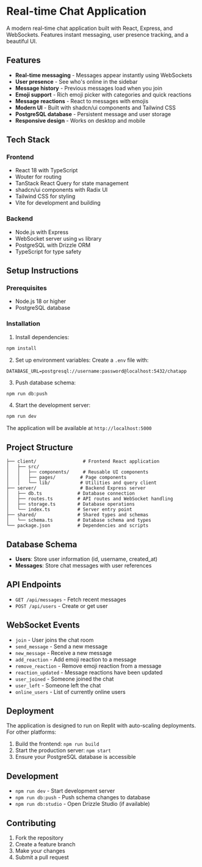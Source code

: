 # Real-time Chat Application

A modern real-time chat application built with React, Express, and WebSockets. Features instant messaging, user presence tracking, and a beautiful UI.

## Features

- **Real-time messaging** - Messages appear instantly using WebSockets
- **User presence** - See who's online in the sidebar
- **Message history** - Previous messages load when you join
- **Emoji support** - Rich emoji picker with categories and quick reactions
- **Message reactions** - React to messages with emojis
- **Modern UI** - Built with shadcn/ui components and Tailwind CSS
- **PostgreSQL database** - Persistent message and user storage
- **Responsive design** - Works on desktop and mobile

## Tech Stack

### Frontend
- React 18 with TypeScript
- Wouter for routing
- TanStack React Query for state management
- shadcn/ui components with Radix UI
- Tailwind CSS for styling
- Vite for development and building

### Backend
- Node.js with Express
- WebSocket server using `ws` library
- PostgreSQL with Drizzle ORM
- TypeScript for type safety

## Setup Instructions

### Prerequisites
- Node.js 18 or higher
- PostgreSQL database

### Installation

1. Install dependencies:
```bash
npm install
```

2. Set up environment variables:
Create a `.env` file with:
```env
DATABASE_URL=postgresql://username:password@localhost:5432/chatapp
```

3. Push database schema:
```bash
npm run db:push
```

4. Start the development server:
```bash
npm run dev
```

The application will be available at `http://localhost:5000`

## Project Structure

```
├── client/                 # Frontend React application
│   ├── src/
│   │   ├── components/     # Reusable UI components
│   │   ├── pages/         # Page components
│   │   └── lib/           # Utilities and query client
├── server/                # Backend Express server
│   ├── db.ts             # Database connection
│   ├── routes.ts         # API routes and WebSocket handling
│   ├── storage.ts        # Database operations
│   └── index.ts          # Server entry point
├── shared/               # Shared types and schemas
│   └── schema.ts         # Database schema and types
└── package.json          # Dependencies and scripts
```

## Database Schema

- **Users**: Store user information (id, username, created_at)
- **Messages**: Store chat messages with user references

## API Endpoints

- `GET /api/messages` - Fetch recent messages
- `POST /api/users` - Create or get user

## WebSocket Events

- `join` - User joins the chat room
- `send_message` - Send a new message
- `new_message` - Receive a new message
- `add_reaction` - Add emoji reaction to a message
- `remove_reaction` - Remove emoji reaction from a message
- `reaction_updated` - Message reactions have been updated
- `user_joined` - Someone joined the chat
- `user_left` - Someone left the chat
- `online_users` - List of currently online users

## Deployment

The application is designed to run on Replit with auto-scaling deployments. For other platforms:

1. Build the frontend: `npm run build`
2. Start the production server: `npm start`
3. Ensure your PostgreSQL database is accessible

## Development

- `npm run dev` - Start development server
- `npm run db:push` - Push schema changes to database
- `npm run db:studio` - Open Drizzle Studio (if available)

## Contributing

1. Fork the repository
2. Create a feature branch
3. Make your changes
4. Submit a pull request

